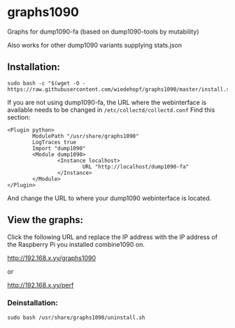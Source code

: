 # graphs1090
Graphs for dump1090-fa (based on dump1090-tools by mutability)

Also works for other dump1090 variants supplying stats.json

## Installation:
```
sudo bash -c "$(wget -O - https://raw.githubusercontent.com/wiedehopf/graphs1090/master/install.sh)"
```

If you are not using dump1090-fa, the URL where the webinterface is available needs to be changed in
`/etc/collectd/collectd.conf`
Find this section:
```
<Plugin python>
        ModulePath "/usr/share/graphs1090"
        LogTraces true
        Import "dump1090"
        <Module dump1090>
                <Instance localhost>
                        URL "http://localhost/dump1090-fa"
                </Instance>
        </Module>
</Plugin>
```
And change the URL to where your dump1090 webinterface is located.

## View the graphs:

Click the following URL and replace the IP address with the IP address of the Raspberry Pi you installed combine1090 on.

http://192.168.x.yy/graphs1090

or

http://192.168.x.yy/perf


### Deinstallation:
```
sudo bash /usr/share/graphs1090/uninstall.sh
```
